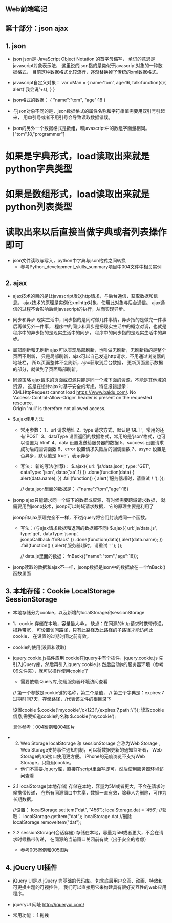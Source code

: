 ## Web前端笔记 ##


## 第十部分：json ajax


## 1. json
- json
    json是 JavaScript Object Notation 的首字母缩写，
    单词的意思是javascript对象表示法，
    这里说的json指的是类似于javascript对象的一种数据格式，
    目前这种数据格式比较流行，逐渐替换掉了传统的xml数据格式。

- javascript自定义对象：
    var oMan = {
        name:'tom',
        age:16,
        talk:function(s){
            alert('我会说'+s);
        }
    }

- json格式的数据：
    {
        "name":"tom",
        "age":18
    }

- 与json对象不同的是，json数据格式的属性名称和字符串值需要用双引号引起来，
    用单引号或者不用引号会导致读取数据错误。

- json的另外一个数据格式是数组，和javascript中的数组字面量相同。
    ["tom",18,"programmer"]

# 如果是字典形式，load读取出来就是python字典类型
# 如果是数组形式，load读取出来就是python列表类型
# 读取出来以后直接当做字典或者列表操作即可

- json文件读取与写入，python中字典与json格式之间转换
    - 参考Python_development_skills_summary项目中004文件中相关实例
    
## 2. ajax
- ajax技术的目的是让javascript发送http请求，与后台通信，获取数据和信息。
    ajax技术的原理是实例化xmlhttp对象，使用此对象与后台通信。
    ajax通信的过程不会影响后续javascript的执行，从而实现异步。

- 同步和异步
    现实生活中，同步指的是同时做几件事情，异步指的是做完一件事后再做另外一件事，
    程序中的同步和异步是把现实生活中的概念对调，也就是程序中的异步指的是现实生活中的同步，
    程序中的同步指的是现实生活中的异步。

- 局部刷新和无刷新
    ajax可以实现局部刷新，也叫做无刷新，无刷新指的是整个页面不刷新，
    只是局部刷新，ajax可以自己发送http请求，不用通过浏览器的地址栏，
    所以页面整体不会刷新，ajax获取到后台数据，
    更新页面显示数据的部分，就做到了页面局部刷新。

- 同源策略
    ajax请求的页面或资源只能是同一个域下面的资源，不能是其他域的资源，
    这是在设计ajax时基于安全的考虑。特征报错提示：
        XMLHttpRequest cannot load https://www.baidu.com/. No  
        'Access-Control-Allow-Origin' header is present on the requested resource.  
        Origin 'null' is therefore not allowed access.

- $.ajax使用方法
    - 常用参数：
        1、url 请求地址
        2、type 请求方式，默认是'GET'，常用的还有'POST'
        3、dataType 设置返回的数据格式，常用的是'json'格式，也可以设置为'html'
        4、data 设置发送给服务器的数据
        5、success 设置请求成功后的回调函数
        6、error 设置请求失败后的回调函数
        7、async 设置是否异步，默认值是'true'，表示异步 
        
    - 写法：
    新的写法(推荐)： 
        $.ajax({
            url: 'js/data.json',
            type: 'GET',
            dataType: 'json',
            data:{'aa':1}
        })
        .done(function(data) {
            alert(data.name);
        })
        .fail(function() {
            alert('服务器超时，请重试！');
        });
        
        // data.json里面的数据是： {"name":"tom","age":18}
        
- jsonp
    ajax只能请求同一个域下的数据或资源，有时候需要跨域请求数据，
    就需要用到jsonp技术，jsonp可以跨域请求数据，
    它的原理主要是利用了<script>标签可以跨域链接资源的特性。
    比如：
    <!--可以引入在线的js框架，相当于就是script跨域请求的资源-->
	<script type="text/javascript" src="https://code.jquery.com/jquery-1.12.4.min.js"></script>
	
    jsonp和ajax原理完全不一样，不过jquery将它们封装成同一个函数。
    
    - 写法：(与ajax请求数据和返回的数据都不同)
        $.ajax({
            url:'js/data.js',
            type:'get',
            dataType:'jsonp',   
            jsonpCallback:'fnBack'
        })
        .done(function(data){
            alert(data.name);
        })
        .fail(function() {
            alert('服务器超时，请重试！');
        });
        
        // data.js里面的数据： fnBack({"name":"tom","age":18});
    
- jsonp读取的数据和ajax不一样，jsonp数据是json中的数据放在一个fnBack()函数里面

## 3. 本地存储：Cookie LocalStorage SessionStorage
- 本地存储分为cookie，以及新增的localStorage和sessionStorage

- 1、cookie 
    存储在本地，容量最大4k，
    缺点：在同源的http请求时携带传递，损耗带宽，
    可设置访问路径，只有此路径及此路径的子路径才能访问此cookie，
    在设置的过期时间之前有效。


- cookie的使用(设置和读取)  
- jquery.cookie.js插件应用
    cookie在jquery中有个插件，jquery.cookie.js
    先引入jQuery库，然后再引入jquery.cookie.js
    然后启动js的服务器环境（参考09文件夹），就可以操作使用cookie了
    - 需要依赖jQuery库,使用服务器环境访问查看
    
    // 第一个参数是cookie键的名称，第二个是值，
    // 第三个字典是：expires:7 过期时间7天，存储路径，/代表该文件的根目录下
    
    设置cookie
    $.cookie('mycookie','ok123!',{expires:7,path:'/'});
    读取cookie信息,需要知道cookie的名称
    $.cookie('mycookie');
    
    具体参考：004案例和004图片
    
- 2. Web Storage
    localStorage 和 sessionStorage 合称为Web Storage , 
    Web Storage支持事件通知机制，可以将数据更新的通知监听者，
    Web Storage的api接口使用更方便。
    iPhone的无痕浏览不支持Web Storage，只能用cookie。
    
    - 他们不需要Jquery库，直接在script里面写即可，然后使用服务器环境访问查看
    
- 2.1 localStorage(本地存储)
    存储在本地，容量为5M或者更大，不会在请求时候携带传递，
    在所有同源窗口中共享，数据一直有效，除非人为删除，可作为长期数据。
    
    //设置：
        localStorage.setItem("dat", "456");
        localStorage.dat = '456';
    //获取：
        localStorage.getItem("dat");
        localStorage.dat
    //删除
        localStorage.removeItem("dat");
        
- 2.2 sessionStorage(会话存储)
    存储在本地，容量为5M或者更大，不会在请求时候携带传递，
    在同源的当前窗口关闭前有效（出于安全的考虑）
    - 参考005案例和005图片
    
## 4. jQuery UI插件
- jQuery UI是以 jQuery 为基础的代码库。
    包含底层用户交互、动画、特效和可更换主题的可视控件。
    我们可以直接用它来构建具有很好交互性的web应用程序。

- jqueryUI 网址
    http://jqueryui.com/

- 常用功能：
    1.拖拽
       
    